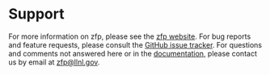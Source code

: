 Support
=======

For more information on zfp, please see the
[zfp website](https://zfp.llnl.gov).
For bug reports and feature requests, please consult the
[GitHub issue tracker](https://github.com/LLNL/zfp/issues/).
For questions and comments not answered here or in the
[documentation](http://zfp.readthedocs.io),
please contact us by email at
[zfp@llnl.gov](mailto:zfp@llnl.gov).
